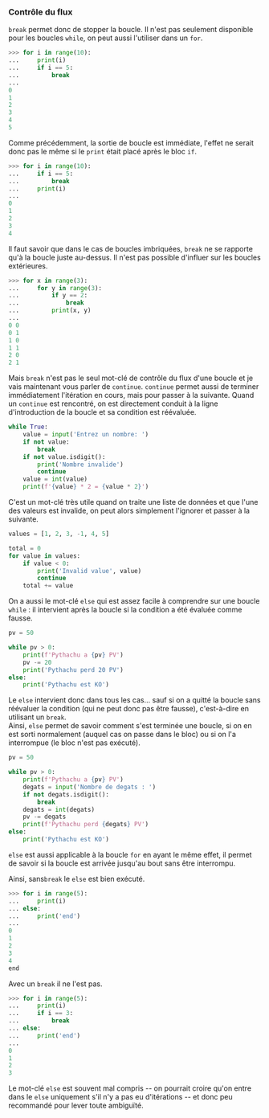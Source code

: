 ### Contrôle du flux

`break` permet donc de stopper la boucle.
Il n'est pas seulement disponible pour les boucles `while`, on peut aussi l'utiliser dans un `for`.

```python
>>> for i in range(10):
...     print(i)
...     if i == 5:
...         break
... 
0
1
2
3
4
5
```

Comme précédemment, la sortie de boucle est immédiate, l'effet ne serait donc pas le même si le `print` était placé après le bloc `if`.

```python
>>> for i in range(10):
...     if i == 5:
...         break
...     print(i)
... 
0
1
2
3
4
```

Il faut savoir que dans le cas de boucles imbriquées, `break` ne se rapporte qu'à la boucle juste au-dessus.
Il n'est pas possible d'influer sur les boucles extérieures.

```python
>>> for x in range(3):
...     for y in range(3):
...         if y == 2:
...             break
...         print(x, y)
... 
0 0
0 1
1 0
1 1
2 0
2 1
```

Mais `break` n'est pas le seul mot-clé de contrôle du flux d'une boucle et je vais maintenant vous parler de `continue`.
`continue` permet aussi de terminer immédiatement l'itération en cours, mais pour passer à la suivante.
Quand un `continue` est rencontré, on est directement conduit à la ligne d'introduction de la boucle et sa condition est réévaluée.

```python
while True:
    value = input('Entrez un nombre: ')
    if not value:
        break
    if not value.isdigit():
        print('Nombre invalide')
        continue
    value = int(value)
    print(f'{value} * 2 = {value * 2}')
```

C'est un mot-clé très utile quand on traite une liste de données et que l'une des valeurs est invalide, on peut alors simplement l'ignorer et passer à la suivante.

```python
values = [1, 2, 3, -1, 4, 5]

total = 0
for value in values:
    if value < 0:
        print('Invalid value', value)
        continue
    total += value
```

On a aussi le mot-clé `else` qui est assez facile à comprendre sur une boucle `while` : il intervient après la boucle si la condition a été évaluée comme fausse.

```python
pv = 50

while pv > 0:
    print(f'Pythachu a {pv} PV')
    pv -= 20
    print('Pythachu perd 20 PV')
else:
    print('Pythachu est KO')
```

Le `else` intervient donc dans tous les cas… sauf si on a quitté la boucle sans réévaluer la condition (qui ne peut donc pas être fausse), c'est-à-dire en utilisant un `break`.  
Ainsi, `else` permet de savoir comment s'est terminée une boucle, si on en est sorti normalement (auquel cas on passe dans le bloc) ou si on l'a interrompue (le bloc n'est pas exécuté).

```python
pv = 50

while pv > 0:
    print(f'Pythachu a {pv} PV')
    degats = input('Nombre de degats : ')
    if not degats.isdigit():
        break
    degats = int(degats)
    pv -= degats
    print(f'Pythachu perd {degats} PV')
else:
    print('Pythachu est KO')
```

`else` est aussi applicable à la boucle `for` en ayant le même effet, il permet de savoir si la boucle est arrivée jusqu'au bout sans être interrompu.

Ainsi, sans`break` le `else` est bien exécuté.

```python
>>> for i in range(5):
...     print(i)
... else:
...     print('end')
... 
0
1
2
3
4
end
```

Avec un `break` il ne l'est pas.

```python
>>> for i in range(5):
...     print(i)
...     if i == 3:
...         break
... else:
...     print('end')
... 
0
1
2
3

```

Le mot-clé `else` est souvent mal compris -- on pourrait croire qu'on entre dans le `else` uniquement s'il n'y a pas eu d'itérations -- et donc peu recommandé pour lever toute ambiguïté.
